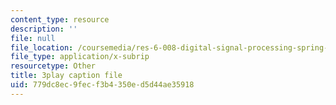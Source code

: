 ```yaml
---
content_type: resource
description: ''
file: null
file_location: /coursemedia/res-6-008-digital-signal-processing-spring-2011/779dc8ec9fecf3b4350ed5d44ae35918_U13m6L6R58w.srt
file_type: application/x-subrip
resourcetype: Other
title: 3play caption file
uid: 779dc8ec-9fec-f3b4-350e-d5d44ae35918
---
```


